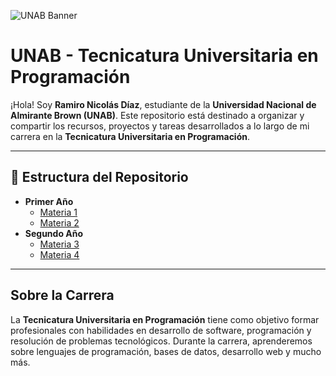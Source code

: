 ![UNAB Banner](Imágenes/Banner_UNAB.png)

# UNAB - Tecnicatura Universitaria en Programación

¡Hola! Soy **Ramiro Nicolás Díaz**, estudiante de la **Universidad Nacional de Almirante Brown (UNAB)**. Este repositorio está destinado a organizar y compartir los recursos, proyectos y tareas desarrollados a lo largo de mi carrera en la **Tecnicatura Universitaria en Programación**.

---

## 📂 Estructura del Repositorio

- **Primer Año**
  - [Materia 1](ruta/a/carpeta)
  - [Materia 2](ruta/a/carpeta)
- **Segundo Año**
  - [Materia 3](ruta/a/carpeta)
  - [Materia 4](ruta/a/carpeta)

---

## Sobre la Carrera
La **Tecnicatura Universitaria en Programación** tiene como objetivo formar profesionales con habilidades en desarrollo de software, programación y resolución de problemas tecnológicos. Durante la carrera, aprenderemos sobre lenguajes de programación, bases de datos, desarrollo web y mucho más.


